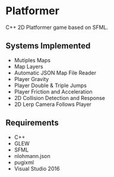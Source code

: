 # Platformer
C++ 2D Platformer game based on SFML.

## Systems Implemented
- Mutiples Maps
- Map Layers
- Automatic JSON Map File Reader
- Player Gravity
- Player Double & Triple Jumps
- Player Friction and Acceleration
- 2D Collision Detection and Response
- 2D Lerp Camera Follows Player

 ## Requirements
 - C++
 - GLEW
 - SFML
 - nlohmann.json
 - pugixml
 - Visual Studio 2016

